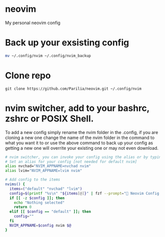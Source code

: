 # neovim
My personal neovim config

# Back up your exsisting config
```bash
mv ~/.config/nvim ~/.config/nvim_backup
```
# Clone repo
```
git clone https://github.com/Parilia/neovim.git ~/.config/nvim
```
# nvim switcher, add to your bashrc, zshrc or POSIX Shell.
To add a new config simply rename the nvim folder in the .config, if you are cloning a new one change the name of the nvim folder in the command to what you want it to or use the above command to back up your config as getting a new one will overrite your existing one or may not even download.

```bash
# nvim switcher, you can invoke your config using the alias or by typing "nvims" into your shell
# Set an alias for your config [not needed for default nvim]
alias nvchad="NVIM_APPNAME=nvchad nvim"
alias lvim="NVIM_APPNAME=lvim nvim"

# Add config to the items
nvims() {
  items=("default" "nvchad" "lvim")
  config=$(printf "%s\n" "${items[@]}" | fzf --prompt=" Neovim Config  " --height=~50% --layout=reverse --border --exit-0)
  if [[ -z $config ]]; then
    echo "Nothing selected"
    return 0
  elif [[ $config == "default" ]]; then
    config=""
  fi
  NVIM_APPNAME=$config nvim $@
}
```
